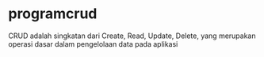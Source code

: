 # programcrud
CRUD adalah singkatan dari Create, Read, Update, Delete, yang merupakan operasi dasar dalam pengelolaan data pada aplikasi

